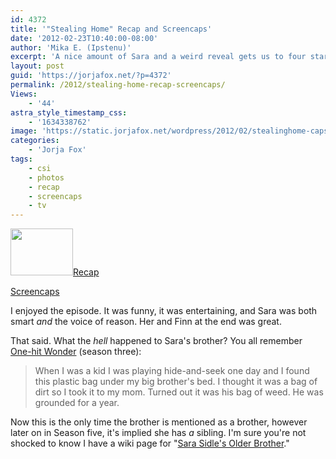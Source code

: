 ```yaml
---
id: 4372
title: '"Stealing Home" Recap and Screencaps'
date: '2012-02-23T10:40:00-08:00'
author: 'Mika E. (Ipstenu)'
excerpt: 'A nice amount of Sara and a weird reveal gets us to four stars and new questions about her mysterious non-existent brother...'
layout: post
guid: 'https://jorjafox.net/?p=4372'
permalink: /2012/stealing-home-recap-screencaps/
Views:
    - '44'
astra_style_timestamp_css:
    - '1634338762'
image: 'https://static.jorjafox.net/wordpress/2012/02/stealinghome-caps.png'
categories:
    - 'Jorja Fox'
tags:
    - csi
    - photos
    - recap
    - screencaps
    - tv
---
```


<img class="alignleft size-thumbnail wp-image-4373" title="Recap and Screencaps" src="//static.jorjafox.net/wordpress/2012/02/stealinghome-caps-210x140.png" alt="" width="100" height="75" /><a href="https://jorjafox.net/wiki/Stealing_Home">Recap</a>

<a href="https://jorjafox.net/gallery/tv/csi/season12/stealinghome">Screencaps</a>

I enjoyed the episode. It was funny, it was entertaining, and Sara was both smart <em>and </em>the voice of reason. Her and Finn at the end was great.

That said. What the <em>hell </em>happened to Sara's brother? You all remember <a href="https://jorjafox.net/wiki/One-hit_Wonder">One-hit Wonder</a> (season three):
<blockquote>When I was a kid I was playing hide-and-seek one day and I found this plastic bag under my big brother's bed. I thought it was a bag of dirt so I took it to my mom. Turned out it was his bag of weed. He was grounded for a year.</blockquote>
Now this is the only time the brother is mentioned as a brother, however later on in Season five, it's implied she has <em>a </em>sibling. I'm sure you're not shocked to know I have a wiki page for "<a href="https://jorjafox.net/wiki/Sara_Sidle%27s_Older_Brother">Sara Sidle's Older Brother</a>."
